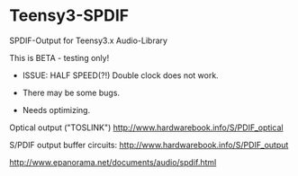# Teensy3-SPDIF
SPDIF-Output for Teensy3.x Audio-Library

This is BETA - testing only!

- ISSUE: HALF SPEED(?!) Double clock does not work.


- There may be some bugs.
- Needs optimizing.

Optical output ("TOSLINK")
http://www.hardwarebook.info/S/PDIF_optical

S/PDIF output buffer circuits:
http://www.hardwarebook.info/S/PDIF_output


http://www.epanorama.net/documents/audio/spdif.html
